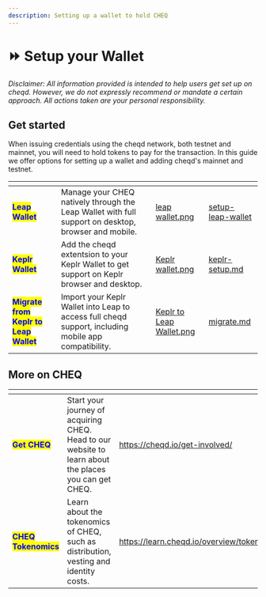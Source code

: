 ```yaml
---
description: Setting up a wallet to hold CHEQ
---
```


# ⏩ Setup your Wallet

_Disclaimer: All information provided is intended to help users get set up on cheqd. However, we do not expressly recommend or mandate a certain approach. All actions taken are your personal responsibility._

## Get started

When issuing credentials using the cheqd network, both testnet and mainnet, you will need to hold tokens to pay for the transaction. In this guide we offer options for setting up a wallet and adding cheqd's mainnet and testnet.

<table data-card-size="large" data-view="cards"><thead><tr><th></th><th></th><th data-hidden data-card-cover data-type="files"></th><th data-hidden data-card-target data-type="content-ref"></th></tr></thead><tbody><tr><td><mark style="color:blue;"><strong>Leap Wallet</strong></mark></td><td>Manage your CHEQ natively through the Leap Wallet with full support on desktop, browser and mobile.</td><td><a href="../../.gitbook/assets/leap wallet.png">leap wallet.png</a></td><td><a href="setup-leap-wallet/">setup-leap-wallet</a></td></tr><tr><td><mark style="color:blue;"><strong>Keplr Wallet</strong></mark></td><td>Add the cheqd extentsion to your Keplr Wallet to get support on Keplr browser and desktop.</td><td><a href="../../.gitbook/assets/Keplr wallet.png">Keplr wallet.png</a></td><td><a href="keplr-setup.md">keplr-setup.md</a></td></tr><tr><td><mark style="color:blue;"><strong>Migrate from Keplr to Leap Wallet</strong></mark></td><td>Import your Keplr Wallet into Leap to access full cheqd support, including mobile app compatibility.</td><td><a href="../../.gitbook/assets/Keplr to Leap Wallet.png">Keplr to Leap Wallet.png</a></td><td><a href="migrate.md">migrate.md</a></td></tr></tbody></table>

## More on CHEQ

<table data-card-size="large" data-view="cards"><thead><tr><th></th><th></th><th data-hidden data-card-target data-type="content-ref"></th></tr></thead><tbody><tr><td><mark style="color:blue;"><strong>Get CHEQ</strong></mark></td><td>Start your journey of acquiring CHEQ. Head to our website to learn about the places you can get CHEQ.</td><td><a href="https://cheqd.io/get-involved/">https://cheqd.io/get-involved/</a></td></tr><tr><td><mark style="color:blue;"><strong>CHEQ Tokenomics</strong></mark></td><td>Learn about the tokenomics of CHEQ, such as distribution, vesting and identity costs.</td><td><a href="https://learn.cheqd.io/overview/tokenomics">https://learn.cheqd.io/overview/tokenomics</a></td></tr></tbody></table>
